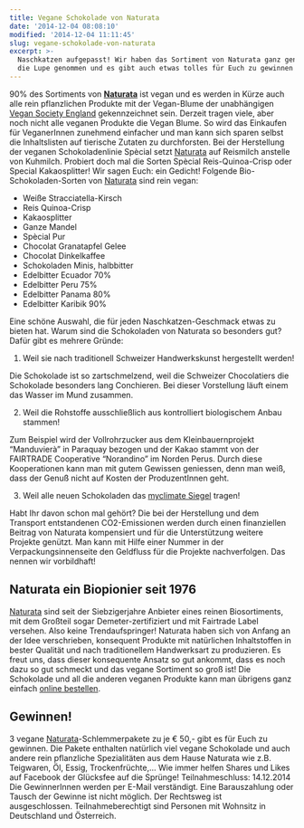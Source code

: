 ```yaml
---
title: Vegane Schokolade von Naturata
date: '2014-12-04 08:08:10'
modified: '2014-12-04 11:11:45'
slug: vegane-schokolade-von-naturata
excerpt: >-
  Naschkatzen aufgepasst! Wir haben das Sortiment von Naturata ganz genau unter
  die Lupe genommen und es gibt auch etwas tolles für Euch zu gewinnen!
---
```


90% des Sortiments von **[Naturata](http://www.naturata.de/)** ist vegan und es werden in Kürze auch alle rein pflanzlichen Produkte mit der Vegan-Blume der unabhängigen [Vegan Society England](http://www.vegansociety.com/) gekennzeichnet sein. Derzeit tragen viele, aber noch nicht alle veganen Produkte die Vegan Blume. So wird das Einkaufen für VeganerInnen zunehmend einfacher und man kann sich sparen selbst die Inhaltslisten auf tierische Zutaten zu durchforsten. Bei der Herstellung der veganen Schokoladenlinie Spècial setzt [Naturata](http://www.naturata.de/) auf Reismilch anstelle von Kuhmilch. Probiert doch mal die Sorten Spècial Reis-Quinoa-Crisp oder Special Kakaosplitter! Wir sagen Euch: ein Gedicht! Folgende Bio-Schokoladen-Sorten von [Naturata](http://www.naturata.de/) sind rein vegan:

*   Weiße Stracciatella-Kirsch
*   Reis Quinoa-Crisp
*   Kakaosplitter
*   Ganze Mandel
*   Spècial Pur
*   Chocolat Granatapfel Gelee
*   Chocolat Dinkelkaffee
*   Schokoladen Minis, halbbitter
*   Edelbitter Ecuador 70%
*   Edelbitter Peru 75%
*   Edelbitter Panama 80%
*   Edelbitter Karibik 90%

Eine schöne Auswahl, die für jeden Naschkatzen-Geschmack etwas zu bieten hat. Warum sind die Schokoladen von Naturata so besonders gut? Dafür gibt es mehrere Gründe:

1.  Weil sie nach traditionell Schweizer Handwerkskunst hergestellt werden!

Die Schokolade ist so zartschmelzend, weil die Schweizer Chocolatiers die Schokolade besonders lang Conchieren. Bei dieser Vorstellung läuft einem das Wasser im Mund zusammen.

2.  Weil die Rohstoffe ausschließlich aus kontrolliert biologischem Anbau stammen!

Zum Beispiel wird der Vollrohrzucker aus dem Kleinbauernprojekt “Manduvierà” in Paraquay bezogen und der Kakao stammt von der FAIRTRADE Cooperative “Norandino” im Norden Perus. Durch diese Kooperationen kann man mit gutem Gewissen geniessen, denn man weiß, dass der Genuß nicht auf Kosten der ProduzentInnen geht.

3.  Weil alle neuen Schokoladen das [myclimate Siegel](http://www.myclimate.org/de) tragen!

Habt Ihr davon schon mal gehört? Die bei der Herstellung und dem Transport entstandenen CO2\-Emissionen werden durch einen finanziellen Beitrag von Naturata kompensiert und für die Unterstützung weitere Projekte genützt. Man kann mit Hilfe einer Nummer in der Verpackungsinnenseite den Geldfluss für die Projekte nachverfolgen. Das nennen wir vorbildhaft!

## Naturata ein Biopionier seit 1976

[Naturata](http://www.naturata.de/) sind seit der Siebzigerjahre Anbieter eines reinen Biosortiments, mit dem Großteil sogar Demeter-zertifiziert und mit Fairtrade Label versehen. Also keine Trendaufspringer! Naturata haben sich von Anfang an der Idee verschrieben, konsequent Produkte mit natürlichen Inhaltstoffen in bester Qualität und nach traditionellem Handwerksart zu produzieren. Es freut uns, dass dieser konsequente Ansatz so gut ankommt, dass es noch dazu so gut schmeckt und das vegane Sortiment so groß ist! Die Schokolade und all die anderen veganen Produkte kann man übrigens ganz einfach [online bestellen](http://shop.naturata.de/).

## Gewinnen!

3 vegane [Naturata](http://www.naturata.de/)\-Schlemmerpakete zu je € 50,- gibt es für Euch zu gewinnen. Die Pakete enthalten natürlich viel vegane Schokolade und auch andere rein pflanzliche Spezialitäten aus dem Hause Naturata wie z.B. Teigwaren, Öl, Essig, Trockenfrüchte,... Wie immer helfen Shares und Likes auf Facebook der Glücksfee auf die Sprünge! Teilnahmeschluss: 14.12.2014 Die GewinnerInnen werden per E-Mail verständigt. Eine Barauszahlung oder Tausch der Gewinne ist nicht möglich. Der Rechtsweg ist ausgeschlossen. Teilnahmeberechtigt sind Personen mit Wohnsitz in Deutschland und Österreich.
